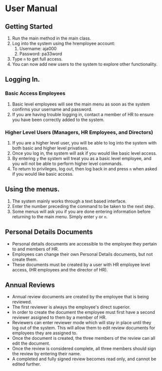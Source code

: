# User Manual
## Getting Started
1. Run the main method in the main class. 
2. Log into the system using the hremployee account:
    1. Username: aja000
    2. Password: pa33word
3. Type `n` to get full access. 
3. You can now add new users to the system to explore other functionality.

## Logging In.
### Basic Access Employees
1. Basic level employees will see the main menu as soon as the system confirms your username and password. 
2. If you are having trouble logging in, contact a member of HR to ensure you have been correctly added to the system. 
### Higher Level Users (Managers, HR Employees, and Directors)
1. If you are a higher level user, you will be able to log into the system with both basic and higher level privatises. 
2. Once you log in, the system will ask if you would like basic level access.
3. By entering `y` the system will treat you as a basic level employee, and you will not be able to perform higher level commands.
4. To return to privileges, log out, then log back in and press `n` when asked if you would like basic access. 

## Using the menus.
1. The system mainly works through a text based interface. 
2. Enter the number preceding the command to be taken to the next step. 
3. Some menus will ask you if you are done entering information before returning to the main menu. Simply enter `y` or `n`.

## Personal Details Documents
-  Personal details documents are accessible to the employee they pertain to and members of HR. 
- Employees can change their own Personal Details documents, but not create them.
- These documents must be created by a user with HR employee level access, (HR employees and the director of HR).

## Annual Reviews
- Annual review documents are created by the employee that is being reviewed.
- The first reviewer is always the employee's direct superior. 
- In order to create the document the employee must first have a second reviewer assigned to them by a member of HR.
- Reviewers can enter reviewer mode which will stay in place until they log out of the system. This will allow them to edit review documents for employees they are assigned to. 
- Once the document is created, the three members of the review can all edit the document.
- Once the review is considered complete, all three members should sign the review by entering their name.
- A completed and fully signed review becomes read only, and cannot be edited further. 